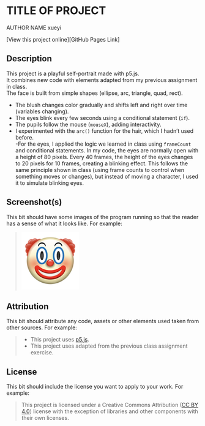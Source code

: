 # TITLE OF PROJECT

AUTHOR NAME xueyi

[View this project online][GitHub Pages Link]
## Description

This project is a playful self-portrait made with p5.js.  
It combines new code with elements adapted from my previous assignment in class.  
The face is built from simple shapes (ellipse, arc, triangle, quad, rect).  

- The blush changes color gradually and shifts left and right over time (variables changing).  
- The eyes blink every few seconds using a conditional statement (`if`).  
- The pupils follow the mouse (`mouseX`), adding interactivity.  
- I experimented with the `arc()` function for the hair, which I hadn’t used before.  
-For the eyes, I applied the logic we learned in class using `frameCount` and conditional statements. 
In my code, the eyes are normally open with a height of 80 pixels. 
Every 40 frames, the height of the eyes changes to 20 pixels for 10 frames, creating a blinking effect. 
This follows the same principle shown in class (using frame counts to control when something moves or changes), 
but instead of moving a character, I used it to simulate blinking eyes.

## Screenshot(s)

This bit should have some images of the program running so that the reader has a sense of what it looks like. For example:

> ![Image of a clown face](./assets/images/clown.png)

## Attribution

This bit should attribute any code, assets or other elements used taken from other sources. For example:

> - This project uses [p5.js](https://p5js.org).
> - This project uses adapted from the previous class assignment exercise.  
## License

This bit should include the license you want to apply to your work. For example:

> This project is licensed under a Creative Commons Attribution ([CC BY 4.0](https://creativecommons.org/licenses/by/4.0/deed.en)) license with the exception of libraries and other components with their own licenses.
